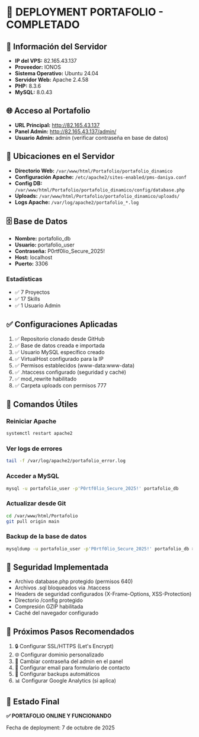 # 🚀 DEPLOYMENT PORTAFOLIO - COMPLETADO

## 📍 Información del Servidor

- **IP del VPS:** 82.165.43.137
- **Proveedor:** IONOS
- **Sistema Operativo:** Ubuntu 24.04
- **Servidor Web:** Apache 2.4.58
- **PHP:** 8.3.6
- **MySQL:** 8.0.43

## 🌐 Acceso al Portafolio

- **URL Principal:** http://82.165.43.137
- **Panel Admin:** http://82.165.43.137/admin/
- **Usuario Admin:** admin (verificar contraseña en base de datos)

## 📂 Ubicaciones en el Servidor

- **Directorio Web:** `/var/www/html/Portafolio/portafolio_dinamico`
- **Configuración Apache:** `/etc/apache2/sites-enabled/pms-daniya.conf`
- **Config DB:** `/var/www/html/Portafolio/portafolio_dinamico/config/database.php`
- **Uploads:** `/var/www/html/Portafolio/portafolio_dinamico/uploads/`
- **Logs Apache:** `/var/log/apache2/portafolio_*.log`

## 🗄️ Base de Datos

- **Nombre:** portafolio_db
- **Usuario:** portafolio_user
- **Contraseña:** P0rtf0lio_Secure_2025!
- **Host:** localhost
- **Puerto:** 3306

### Estadísticas

- ✅ 7 Proyectos
- ✅ 17 Skills
- ✅ 1 Usuario Admin

## ✅ Configuraciones Aplicadas

1. ✅ Repositorio clonado desde GitHub
2. ✅ Base de datos creada e importada
3. ✅ Usuario MySQL específico creado
4. ✅ VirtualHost configurado para la IP
5. ✅ Permisos establecidos (www-data:www-data)
6. ✅ .htaccess configurado (seguridad y caché)
7. ✅ mod_rewrite habilitado
8. ✅ Carpeta uploads con permisos 777

## 🔧 Comandos Útiles

### Reiniciar Apache

```bash
systemctl restart apache2
```

### Ver logs de errores

```bash
tail -f /var/log/apache2/portafolio_error.log
```

### Acceder a MySQL

```bash
mysql -u portafolio_user -p'P0rtf0lio_Secure_2025!' portafolio_db
```

### Actualizar desde Git

```bash
cd /var/www/html/Portafolio
git pull origin main
```

### Backup de la base de datos

```bash
mysqldump -u portafolio_user -p'P0rtf0lio_Secure_2025!' portafolio_db > backup_$(date +%Y%m%d).sql
```

## 🔐 Seguridad Implementada

- Archivo database.php protegido (permisos 640)
- Archivos .sql bloqueados via .htaccess
- Headers de seguridad configurados (X-Frame-Options, XSS-Protection)
- Directorio /config protegido
- Compresión GZIP habilitada
- Caché del navegador configurado

## 📝 Próximos Pasos Recomendados

1. 🔒 Configurar SSL/HTTPS (Let's Encrypt)
2. 🌐 Configurar dominio personalizado
3. 🔑 Cambiar contraseña del admin en el panel
4. 📧 Configurar email para formulario de contacto
5. 🔄 Configurar backups automáticos
6. 📊 Configurar Google Analytics (si aplica)

## 🎉 Estado Final

**✅ PORTAFOLIO ONLINE Y FUNCIONANDO**

Fecha de deployment: 7 de octubre de 2025
